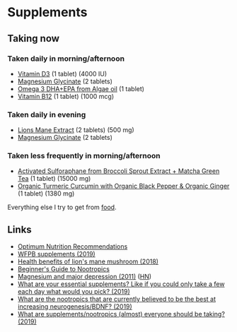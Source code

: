 # Supplements

## Taking now

### Taken daily in morning/afternoon

- [Vitamin D3](https://www.amazon.co.uk/gp/product/B00X0ZCE2O/ref=ox_sc_act_title_5?smid=A3P5ROKL5A1OLE&psc=1) (1 tablet) (4000 IU)
- [Magnesium Glycinate](https://www.amazon.co.uk/gp/product/B00ENF72TA/ref=ox_sc_act_title_3?smid=A3P5ROKL5A1OLE&psc=1) (2 tablets)
- [Omega 3 DHA+EPA from Algae oil](https://www.amazon.co.uk/gp/product/B015QB57FU/ref=ox_sc_act_title_4?smid=A3E1W8LX91Q6YX&psc=1) (1 tablet)
- [Vitamin B12](https://www.amazon.co.uk/gp/product/B01N5RGV8U/ref=ox_sc_act_title_2?smid=A3FUWIVN918VYA&psc=1) (1 tablet) (1000 mcg)

### Taken daily in evening

- [Lions Mane Extract](https://shop.realmushrooms.com/products/organic-lions-mane-extract-capsules) (2 tablets) (500 mg)
- [Magnesium Glycinate](https://www.amazon.co.uk/gp/product/B00ENF72TA/ref=ox_sc_act_title_3?smid=A3P5ROKL5A1OLE&psc=1) (2 tablets)

### Taken less frequently in morning/afternoon

- [Activated Sulforaphane from Broccoli Sprout Extract + Matcha Green Tea](https://www.amazon.co.uk/gp/product/B00JGX9Q8E/ref=ox_sc_act_title_1?smid=A3IBZ7QCUHTXB6&psc=1) (1 tablet) (15000 mg)
- [Organic Turmeric Curcumin with Organic Black Pepper & Organic Ginger](https://www.amazon.co.uk/Organic-Turmeric-Curcumin-Capsules-Certified/dp/B0772QQX76/ref=sr_1_4?keywords=turmeric&qid=1560618897&s=drugstore&sr=1-4) (1 tablet) (1380 mg)

Everything else I try to get from [food](foods.md).

## Links

- [Optimum Nutrition Recommendations](https://nutritionfacts.org/2011/09/12/dr-gregers-2011-optimum-nutrition-recommendations/)
- [WFPB supplements (2019)](https://www.reddit.com/r/PlantBasedDiet/comments/ac6w9v/vitamins/)
- [Health benefits of lion's mane mushroom (2018)](https://www.youtube.com/watch?v=p02umCRoFas)
- [Beginner's Guide to Nootropics](https://www.reddit.com/r/Nootropics/wiki/beginners)
- [Magnesium and major depression (2011)](https://www.ncbi.nlm.nih.gov/books/NBK507265/) ([HN](https://news.ycombinator.com/item?id=20181855))
- [What are your essential supplements? Like if you could only take a few each day what would you pick? (2019)](https://www.reddit.com/r/Supplements/comments/bwhhro/what_are_your_essential_supplements_like_if_you/)
- [What are the nootropics that are currently believed to be the best at increasing neurogenesis/BDNF? (2019)](https://www.reddit.com/r/Nootropics/comments/c2kec5/what_are_the_nootropics_that_are_currently/)
- [What are supplements/nootropics (almost) everyone should be taking? (2019)](https://www.reddit.com/r/Nootropics/comments/cskqi5/what_are_supplementsnootropics_almost_everyone/)
